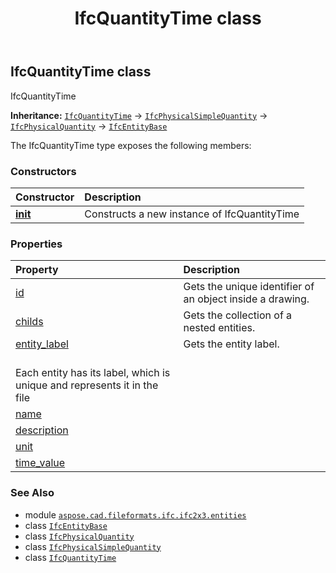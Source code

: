 ﻿---
title: IfcQuantityTime class
second_title: Aspose.CAD for Python via .NET API References
description: 
type: docs
weight: 4160
url: /python-net/aspose.cad.fileformats.ifc.ifc2x3.entities/ifcquantitytime/
is_root: false
---

## IfcQuantityTime class

IfcQuantityTime



**Inheritance:** [`IfcQuantityTime`](/cad/python-net/aspose.cad.fileformats.ifc.ifc2x3.entities/ifcquantitytime) → 
[`IfcPhysicalSimpleQuantity`](/cad/python-net/aspose.cad.fileformats.ifc.ifc2x3.entities/ifcphysicalsimplequantity) → 
[`IfcPhysicalQuantity`](/cad/python-net/aspose.cad.fileformats.ifc.ifc2x3.entities/ifcphysicalquantity) → 
[`IfcEntityBase`](/cad/python-net/aspose.cad.fileformats.ifc/ifcentitybase)



The IfcQuantityTime type exposes the following members:

### Constructors
| Constructor | Description |
| :- | :- |
| [__init__](/cad/python-net/aspose.cad.fileformats.ifc.ifc2x3.entities/ifcquantitytime/__init__/#) | Constructs a new instance of IfcQuantityTime |


### Properties
| Property | Description |
| :- | :- |
| [id](/cad/python-net/aspose.cad.fileformats.ifc.ifc2x3.entities/ifcquantitytime/id) | Gets the unique identifier of an object inside a drawing. |
| [childs](/cad/python-net/aspose.cad.fileformats.ifc.ifc2x3.entities/ifcquantitytime/childs) | Gets the collection of a nested entities. |
| [entity_label](/cad/python-net/aspose.cad.fileformats.ifc.ifc2x3.entities/ifcquantitytime/entity_label) | Gets the entity label.<br/>Each entity has its label, which is unique and represents it in the file |
| [name](/cad/python-net/aspose.cad.fileformats.ifc.ifc2x3.entities/ifcquantitytime/name) |  |
| [description](/cad/python-net/aspose.cad.fileformats.ifc.ifc2x3.entities/ifcquantitytime/description) |  |
| [unit](/cad/python-net/aspose.cad.fileformats.ifc.ifc2x3.entities/ifcquantitytime/unit) |  |
| [time_value](/cad/python-net/aspose.cad.fileformats.ifc.ifc2x3.entities/ifcquantitytime/time_value) |  |



### See Also
* module [`aspose.cad.fileformats.ifc.ifc2x3.entities`](..)
* class [`IfcEntityBase`](/cad/python-net/aspose.cad.fileformats.ifc/ifcentitybase)
* class [`IfcPhysicalQuantity`](/cad/python-net/aspose.cad.fileformats.ifc.ifc2x3.entities/ifcphysicalquantity)
* class [`IfcPhysicalSimpleQuantity`](/cad/python-net/aspose.cad.fileformats.ifc.ifc2x3.entities/ifcphysicalsimplequantity)
* class [`IfcQuantityTime`](/cad/python-net/aspose.cad.fileformats.ifc.ifc2x3.entities/ifcquantitytime)
